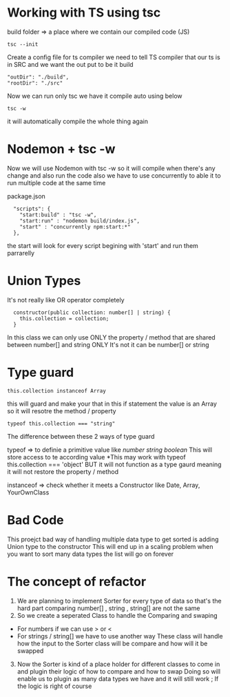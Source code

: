 # Working with TS using tsc

build folder => a place where we contain our compiled code (JS)

```
tsc --init
```

Create a config file for ts compiler
we need to tell TS compiler that our ts is in SRC and we want the out put to be it build

```
"outDir": "./build",
"rootDir": "./src"
```

Now we can run only tsc
we have it compile auto using below

```
tsc -w
```

it will automatically compile the whole thing again

# Nodemon + tsc -w

Now we will use Nodemon with tsc -w
so it will compile when there's any change and also run the code
also we have to use concurrently to able it to run multiple code at the same time

package.json

```
  "scripts": {
    "start:build" : "tsc -w",
    "start:run" : "nodemon build/index.js",
    "start" : "concurrently npm:start:*"
  },
```

the start will look for every script begining with 'start' and run them parrarelly

# Union Types

It's not really like OR operator completely

```
  constructor(public collection: number[] | string) {
    this.collection = collection;
  }
```

In this class we can only use ONLY the property / method that are shared
between number[] and string ONLY
It's not it can be number[] or string

# Type guard

```
this.collection instanceof Array
```

this will guard and make your that in this if statement
the value is an Array so it will resotre the method / property

```
typeof this.collection === "string"
```

The difference between these 2 ways of type guard

typeof => to definie a primitive value like _number string boolean_
This will store access to te according value
\*This may work with typeof this.collection === 'object'
BUT it will not function as a type gaurd meaning it will not restore the property / method

instanceof => check whether it meets a Constructor
like Date, Array, YourOwnClass

# Bad Code

This proejct bad way of handling multiple data type to get sorted is
adding Union type to the constructor
This will end up in a scaling problem when you want to sort many data types
the list will go on forever

# The concept of refactor

1. We are planning to implement Sorter for every type of data
   so that's the hard part comparing number[] , string , string[] are not the same
2. So we create a seperated Class to handle the Comparing and swaping

- For numbers if we can use > or <
- For strings / string[] we have to use another way
  These class will handle how the input to the Sorter class will be compare and how will it be swapped

3. Now the Sorter is kind of a place holder for different classes to come in and plugin their logic of how to compare and how to swap
   Doing so will enable us to plugin as many data types we have and it will still work ; If the logic is right of course
